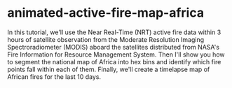 # animated-active-fire-map-africa
In this tutorial, we'll use the Near Real-Time (NRT) active fire data within 3 hours of satellite observation from the Moderate Resolution Imaging Spectroradiometer (MODIS) aboard the satellites distributed from NASA's Fire Information for Resource Management System. Then I'll show you how to segment the national map of Africa into hex bins and identify which fire points fall within each of them. Finally, we'll create a timelapse map of African fires for the last 10 days.
